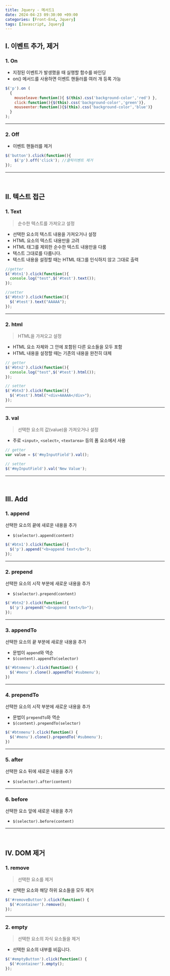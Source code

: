 ```yaml
---
title: Jquery - 메서드1
date: 2024-04-23 09:30:00 +09:00
categories: [Front-End, Jquery]
tags: [Javascript, Jquery]
---
```


## Ⅰ. 이벤트 추가, 제거

### 1. On

- 지정된 이벤트가 발생했을 때 실행할 함수를 바인딩
- on() 메서드를 사용하면 이벤트 핸들러를 여러 개 등록 가능

```js
$('p').on (
  {
    mouseleave:function(){ $(this).css('background-color','red') },
    click:function(){$(this).css('background-color','green')},
    mouseenter:function(){$(this).css('background-color','blue')}
  }	
);
```

---

### 2. Off

- 이벤트 핸들러를 제거

```js
$('button').click(function(){
    $('p').off('click'); //클릭이벤트 제거 
});
```

---
<br>

## Ⅱ. 텍스트 접근

### 1. Text

> 순수한 텍스트를 가져오고 설정

- 선택한 요소의 텍스트 내용을 가져오거나 설정
- HTML 요소의 텍스트 내용만을 고려
- HTML 태그를 제외한 순수한 텍스트 내용만을 다룸
- 텍스트 그대로를 다룹니다. 
- 텍스트 내용을 설정할 때는 HTML 태그를 인식하지 않고 그대로 출력

```js
//getter
$('#btn1').click(function(){
  console.log("test",$('#test').text()); 
});

//setter 
$('#btn3').click(function(){
  $('#test').text("AAAAA"); 
});
```

---

### 2. html

> HTML을 가져오고 설정

- HTML 요소 자체와 그 안에 포함된 다른 요소들을 모두 포함
- HTML 내용을 설정할 때는 기존의 내용을 완전히 대체

```js
// getter
$('#btn2').click(function(){
  console.log("test",$('#test').html());
});

// setter
$('#btn3').click(function(){
  $('#test').html("<div>AAAAA</div>");
});
```

--- 

### 3. val

> 선택한 요소의 값(value)을 가져오거나 설정

- 주로 `<input>`, `<select>`, `<textarea>` 등의 폼 요소에서 사용

```js
// getter
var value = $('#myInputField').val();

// setter
$('#myInputField').val('New Value'); 
```

---
<br>

## Ⅲ. Add

### 1. append

선택한 요소의 끝에 새로운 내용을 추가
- `$(selector).append(content)`


```js
$('#btn1').click(function(){
  $('p').append("<b>append text</b>");
});
```

---

### 2. prepend

선택한 요소의 시작 부분에 새로운 내용을 추가
- `$(selector).prepend(content)`

```js
$('#btn2').click(function(){
  $('p').prepend("<b>append text</b>");
});
```

---

### 3. appendTo

선택한 요소의 끝 부분에 새로운 내용을 추가
- 문법이 `append`와 역순
- `$(content).appendTo(selector)`

```js
$('#btnmenu').click(function() {
  $('#menu').clone().appendTo('#submenu');
})
```

---

### 4. prependTo

선택한 요소의 시작 부분에 새로운 내용을 추가
- 문법이 `prependTo`와 역순
- `$(content).prependTo(selector)`

```js
$('#btnmenu').click(function() {
  $('#menu').clone().prependTo('#submenu');
})
```

---

### 5. after

선택한 요소 뒤에 새로운 내용을 추가
- `$(selector).after(content)`

---

### 6. before

선택한 요소 앞에 새로운 내용을 추가
- `$(selector).before(content)`


  
---
<br>

## Ⅳ. DOM 제거

### 1. remove

> 선택한 요소를 제거

- 선택한 요소와 해당 하위 요소들을 모두 제거

```js
$('#removeButton').click(function() {
  $('#container').remove();
});
```

---

### 2. empty

> 선택한 요소의 자식 요소들을 제거

- 선택한 요소의 내부를 비웁니다.

```js
$('#emptyButton').click(function() {
  $('#container').empty();
});
```